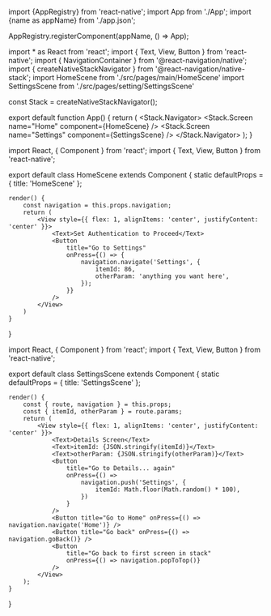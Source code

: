 
import {AppRegistry} from 'react-native';
import App from './App';
import {name as appName} from './app.json';

AppRegistry.registerComponent(appName, () => App);



import * as React from 'react';
import { Text, View, Button } from 'react-native';
import { NavigationContainer } from '@react-navigation/native';
import { createNativeStackNavigator } from '@react-navigation/native-stack';
import HomeScene from './src/pages/main/HomeScene'
import SettingsScene from './src/pages/setting/SettingsScene'

const Stack = createNativeStackNavigator();

export default function App() {
  return (
    <NavigationContainer>
      <Stack.Navigator>
        <Stack.Screen name="Home" component={HomeScene} />
        <Stack.Screen name="Settings" component={SettingsScene} />
      </Stack.Navigator>
    </NavigationContainer>
  );
}


import React, { Component } from 'react';
import { Text, View, Button } from 'react-native';

export default class HomeScene extends Component {
    static defaultProps = {
        title: 'HomeScene'
    };

    render() {
        const navigation = this.props.navigation;
        return (
            <View style={{ flex: 1, alignItems: 'center', justifyContent: 'center' }}>
                <Text>Set Authentication to Proceed</Text>
                <Button
                    title="Go to Settings"
                    onPress={() => {
                        navigation.navigate('Settings', {
                            itemId: 86,
                            otherParam: 'anything you want here',
                        });
                    }}
                />
            </View>
        )
    }
}


import React, { Component } from 'react';
import { Text, View, Button } from 'react-native';

export default class SettingsScene extends Component {
    static defaultProps = {
        title: 'SettingsScene'
    };

    render() {
        const { route, navigation } = this.props;
        const { itemId, otherParam } = route.params;
        return (
            <View style={{ flex: 1, alignItems: 'center', justifyContent: 'center' }}>
                <Text>Details Screen</Text>
                <Text>itemId: {JSON.stringify(itemId)}</Text>
                <Text>otherParam: {JSON.stringify(otherParam)}</Text>
                <Button
                    title="Go to Details... again"
                    onPress={() =>
                        navigation.push('Settings', {
                            itemId: Math.floor(Math.random() * 100),
                        })
                    }
                />
                <Button title="Go to Home" onPress={() => navigation.navigate('Home')} />
                <Button title="Go back" onPress={() => navigation.goBack()} />
                <Button
                    title="Go back to first screen in stack"
                    onPress={() => navigation.popToTop()}
                />
            </View>
        );
    }
}